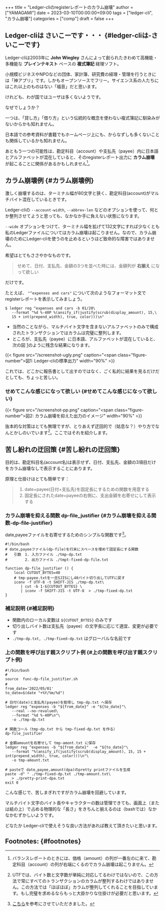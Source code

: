 +++
title = "Ledger-cliのregisterレポートのカラム崩壊"
author = ["YAMAGAMI"]
date = 2023-03-10T00:00:00+09:00
tags = ["ledger-cli", "カラム崩壊"]
categories = ["comp"]
draft = false
+++

## Ledger-cliは さいこーです・・・ {#ledger-cliは-さいこーです}

Ledger-cliは2003年に ****John Wiegley**** さんによって創られたきわめて高機能・多機能な ****プレインテキスト**** ベースの ****複式簿記**** 経理ソフト。

小規模ビジネスやNPOなどの団体、家計簿、研究費の経理・管理を行うときには「神アプリ」です。しかもオープンソースでフリー。サイエンス系の人たちにはこれ以上のものはない「福音」だと思います。

けれども、わが国ではユーザは多くないようです。

なぜでしょうか？

一つは、「貸し方」「借り方」という伝統的な概念を使わない複式簿記に馴染みがないからかも知れません。

日本語での参考資料が書籍でもホームページ上にも、からなずしも多くないことも関係しているかも知れません。

あともう一つの可能性は、勘定科目（account）や支払先（payee）内に日本語とアルファベットが混在していると、そのregisterレポート出力に ****カラム崩壊**** が起こることに関係があるかもしれません[^fn:1]。


## カラム崩壊例 {#カラム崩壊例}

激しく崩壊するのは、ターミナル幅が80文字と狭く、勘定科目(account)がマルチバイト混在しているときです。

Ledger-cliの
`--account-width`, `--abbrev-len` などのオプションを使って、何とか整列させてようと思っても、なかなか手に負えない状態になります。

`--wide` オプションをつけて、ターミナル幅を拡げて132文字にすれば少なくとも私のLedgerファイルについてはカラム崩壊は起こりません。なので、カラム崩壊のためにLedger-cliを使うのを止めるというほど致命的な障害ではありません。

希望はとてもささやかなものです。

> せめて、日付、支払先、金額の3つを並べた時には、金額列が ****右揃え**** になって欲しい

だけです。

たとえば、
`"^expenses and cars"` について次のようなフォーマット文でregisterレポートを表示してみましょう。

```text
$ ledger reg ^expenses and cars -b 01/20\
   --format "%d %-40P %(ansify_if(justify(scrub(display_amount), 15,\
   15 + int(prepend_width), true, color)))\n"
```

-   当然のことながら、マルチバイト文字を含まないアルファベットのみで構成されたトランザクションではカラムは完璧に整列します。
-   ところが、支払先（payee）に日本語、アルファベットが混在していると、次の図 [1](#figure--ugly-shot)のように残念な結果になります。

<a id="figure--ugly-shot"></a>

{{< figure src="/screenshot-ugly.png" caption="<span class=\"figure-number\">&#22259;1:  </span>Ledger-cliの標準出力" width="90%" >}}

これでは、どこかに報告書として出すのではなく、ごく私的に結果を見るだけだとしても、ちょっと苦しい。


### せめてこんな感じになって欲しい {#せめてこんな感じになって欲しい}

<a id="figure--pretty-shotpayeeが"></a>

{{< figure src="/screenshot-pp.png" caption="<span class=\"figure-number\">&#22259;2:  </span>カラム崩壊を抑えた出力のイメージ" width="90%" >}}

抜本的な対策はとても無理ですが、とりあえず迂回的で（姑息な？）やり方でなんとかしのいでいます[^fn:2]。ここではそれを紹介します。


## 苦し紛れの迂回策 {#苦し紛れの迂回策}

目的は、勘定科目名(account名)は表示せず、日付、支払先、金額の3項目だけをカラム崩壊なしで表示することにあります。

原理と仕掛けはとても簡単です：

> 1.  date+payee(日付+支払先)を固定長にするための関数を用意する
> 2.  固定長にされたdate+payeeの右側に、支出金額を右寄せにして表示する


### カラム崩壊を抑える関数 dp-file_justifier {#カラム崩壊を抑える関数-dp-file-justifier}

date,payeeファイルを右寄せするためのシンプルな関数です[^fn:3]。

```nil
#!/bin/bash
# date,payeeファイル(dp-file)を行末にスペースを埋めて固定長にする関数
#   引数　1. 入力ファイル ./tmp-dp.txt　
#        2. 出力ファイル ./tmpt-fixed-dp-file.txt

function dp-file_justifier () {
    local CUTOUT_BYTES=40
    # tmp-payee.txtを一旦SJISにし40バイト切り出してUTFに戻す
    iconv -f UTF-8 -t SHIFT-JIS ./tmp-dp.txt\
       | cut -b 1-${CUTOUT_BYTES} \
       | iconv -f SHIFT-JIS -t UTF-8  > ./tmp-fixed-dp.txt
}
```


### 補足説明 {#補足説明}

-   関数内のローカル変数は `${CUTOUT_BYTES}` のみです
-   切り出しバイト数は支払先（payee）の文字長に応じて適宜、変更が必要です
-   `./tmp-dp.txt, ./tmp-fixed-dp.txt` はグローバルな名前です


### 上の関数を呼び出す親スクリプト例 {#上の関数を呼び出す親スクリプト例}

```nil
#!/bin/bash
#
source  func-dp-file_justifier.sh
#　
from_date='2022/05/01'
to_date=$(date "+%Y/%m/%d")

# 日付(date)と支払先(payee)を取得し tmp-dp.txt へ保存
ledger reg ^expenses -b "${from_date}" -e "${to_date}"\
   --real --no-revalued\
   --format "%d %-40P\n"\
   -o ./tmp-dp.txt

# 関数コール（tmp-dp.txt から tmp-fixed-dp.txt を作る）
dp-file_justifier

# 金額amountを右寄せして tmp-amont.txt に保存
ledger reg ^expenses -b "${from_date}"  -e "${to_date}"\
   --format "%(ansify_if(justify(scrub(display_amount), 15, 15 + int(prepend_width), true, color)))\n"\
   -o tmp-amount.txt

# pasteで date,payee,amount(dpa)のpretty printファイルを生成
paste -d" " ./tmp-fixed-dp.txt ./tmp-amount.txt\
   > ./pretty-print-dpa.txt
exit 0
```

こんな感じで、苦しまぎれですがカラム崩壊を回避しています。

マルチバイト文字のバイト長やキャラクターの数は管理できても、画面上（または紙の上）で占める物理的な「長さ」をきちんと揃えるのは（bashでは）なかなかむずかしいようです。

どなたか Ledger-cliで使えそうな良い方法があれば教えて頂きたいと思います。


## Footnotes: {#footnotes}

[^fn:1]: バランスレポートのときには、価格（amount）の列が一番左のに来て、勘定科目（account）の列が右端にくるのでカラム崩壊は起こりません。
[^fn:2]: UTFでは、バイト数と文字数が単純に対応してるわけではないので、この方法で常にすべてのトランザクションのカラムが整列するわけではありません。この方法では「ほぼほぼ」カラムが整列してくれることを目指しています。もし完璧を求めるならもっと大掛かりな仕掛けが必要だと思います。
[^fn:3]: [こちら](https://teratail.com/questions/70409)を参考にさせていただきました。
